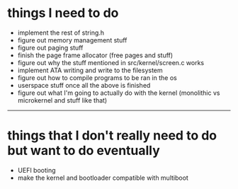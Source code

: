 # things I need to do
 - implement the rest of string.h
 - figure out memory management stuff
 - figure out paging stuff
 - finish the page frame allocator (free pages and stuff)
 - figure out why the stuff mentioned in src/kernel/screen.c works
 - implement ATA writing and write to the filesystem
 - figure out how to compile programs to be ran in the os
 - userspace stuff once all the above is finished
 - figure out what I'm going to actually do with the kernel (monolithic vs microkernel and stuff like that)

<hr>

# things that I don't really need to do but want to do eventually
 - UEFI booting
 - make the kernel and bootloader compatible with multiboot
